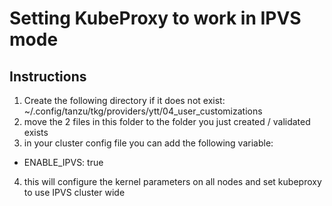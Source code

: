 # Setting KubeProxy to work in IPVS mode
## Instructions
1. Create the following directory if it does not exist:
~/.config/tanzu/tkg/providers/ytt/04_user_customizations
2. move the 2 files in this folder to the folder you just created / validated exists
3. in your cluster config file you can add the following variable:
* ENABLE_IPVS: true
4. this will configure the kernel parameters on all nodes and set kubeproxy to use IPVS cluster wide

